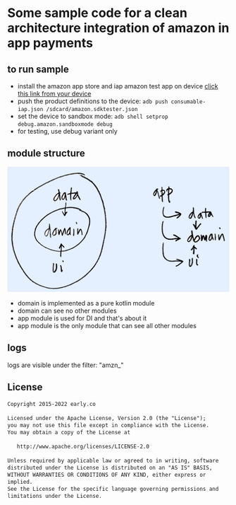 # Some sample code for a clean architecture integration of amazon in app payments

## to run sample

- install the amazon app store and iap amazon test app on device [click this link from your device](https://www.amazon.com/Amazon-App-Tester/dp/B00BN3YZM2/)
- push the product definitions to the device: `adb push consumable-iap.json /sdcard/amazon.sdktester.json`
- set the device to sandbox mode: `adb shell setprop debug.amazon.sandboxmode debug`
- for testing, use debug variant only


## module structure

![module structure](architecture.png)

- domain is implemented as a pure kotlin module
- domain can see no other modules
- app module is used for DI and that's about it
- app module is the only module that can see all other modules

## logs
logs are visible under the filter: "amzn_"


## License

    Copyright 2015-2022 early.co

    Licensed under the Apache License, Version 2.0 (the "License");
    you may not use this file except in compliance with the License.
    You may obtain a copy of the License at

       http://www.apache.org/licenses/LICENSE-2.0

    Unless required by applicable law or agreed to in writing, software
    distributed under the License is distributed on an "AS IS" BASIS,
    WITHOUT WARRANTIES OR CONDITIONS OF ANY KIND, either express or implied.
    See the License for the specific language governing permissions and
    limitations under the License.
